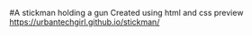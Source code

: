 #A stickman holding a gun
Created using html and css
preview
https://urbantechgirl.github.io/stickman/
